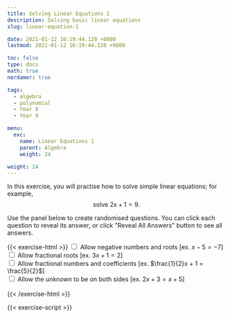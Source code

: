 ```yaml
---
title: Solving Linear Equations 1
description: Solving basic linear equations
slug: linear-equation-1

date: 2021-01-12 16:19:44.120 +0800
lastmod: 2021-01-12 16:19:44.120 +0800

toc: false
type: docs
math: true
nerdamer: true

tags:
  - algebra
  - polynomial
  - Year 8
  - Year 9

menu:
  exc:
    name: Linear Equations 1
    parent: Algebra
    weight: 24

weight: 24
---
```


In this exercise, you will practise how to solve simple linear equations; for example, $$ \text{solve}~2x + 1 = 9. $$

Use the panel below to create randomised questions. You can click each question to reveal its answer, or click "Reveal All Answers" button to see all answers.

{{< exercise-html >}}
<input type="checkbox" id="neg0" />
<label for="neg0">Allow negative numbers and roots [ex. $x - 5 = -7$] </label><br />
<input type="checkbox" id="frac0" />
<label for="frac0">Allow fractional roots [ex. $3x + 1 = 2$] </label><br />
<input type="checkbox" id="frac1" />
<label for="frac1">Allow fractional numbers and coefficients [ex. $\frac{1}{2}x + 1 = \frac{5}{2}$] </label><br />
<input type="checkbox" id="both" />
<label for="both">Allow the unknown to be on both sides [ex. $2x+3 = x+5$] </label><br />
<br>
{{< /exercise-html >}}

{{< exercise-script >}}

<script>
  function genQs() {
    // Question area
    const qbox = document.getElementById("questions");
    const qinst = document.getElementById("instructions");
    // Read value from the form
    const nq = document.getElementById("nq").value;
    let neg0,frac0,frac1,both;
    [neg0,frac0,frac1,both] = 
      ["neg0","frac0","frac1","both"].map(chked);
    // Sanity check
    nqIsNumber = /[\d+]/.test(nq);
    if (!nqIsNumber || nq<1 || nq>10 ) {
      qbox.innerHTML = "Error: Invalid number of questions!";
      return;
    }
    // Coefficients
    const maxCoeff = 9;
    const poolCoeff = arange(1, maxCoeff);
    const poolAns = arange(0, maxCoeff);
    if (neg0) {
      poolCoeff.push(...arange(-maxCoeff, -1));
      poolAns.push(...arange(-maxCoeff, -1));
    }
    const poolLett = 'abcdefghijkmnpqrstuvwxyz'.split('');
    // Make questions
    qinst.innerHTML = "Solve the following linear equations.";
    qbox.innerHTML = "";
    let options = MathJax.getMetricsFor(qbox);
    options.display = false;
    MathJax.texReset();
    for (let i = 0; i < nq; i++) {
      const lett = choice(poolLett);
      const ans = new Frac(choice(poolAns), frac0? choice(poolAns,"z") : 1);
      let lhs = new Poly([0, ans.d], lett);
      let rhs = ans.mult(ans.d);
      const op1 = new Frac(choice(poolAns, "z"), frac1? choice(poolAns, "z") : 1);
      const op2 = new Frac(choice(poolAns), frac1? choice(poolAns, "z") : 1);

      lhs = lhs.mult(op1).add(op2);
      rhs = rhs.mult(op1).add(op2);

      if (both) {
        const generator = () => new Frac(choice(poolAns), frac1? choice(poolAns, "z") : 1);
        const poly2 = new Poly(genCoeffs(1, generator, 1), lett);
        lhs = lhs.add(poly2);
        rhs = poly2.add(rhs);
      }
      
      const qTex = `${lhs.tex()} = ${rhs.tex()}`;
      const aTex = `\\boldsymbol{\\implies ${lett}=${ans.tex()}}`;
      render(qTex, aTex, options).then((li) => {
        qbox.appendChild(li);
        MathJax.startup.document.clear();
        MathJax.startup.document.updateDocument();
      });
    }
    return;
  }
</script>